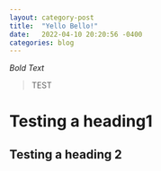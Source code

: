 ```yaml
---
layout: category-post
title:  "Yello Bello!"
date:   2022-04-10 20:20:56 -0400
categories: blog
---
```


*Bold Text*

>TEST
# Testing a heading1

## Testing a heading 2